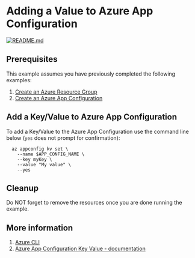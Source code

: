 
# Adding a Value to Azure App Configuration

[![README.md](https://github.com/Azure-Samples/java-on-azure-examples/actions/workflows/appconfig_add-key-value_README_md.yml/badge.svg)](https://github.com/Azure-Samples/java-on-azure-examples/actions/workflows/appconfig_add-key-value_README_md.yml)

## Prerequisites

This example assumes you have previously completed the following examples:

1. [Create an Azure Resource Group](../../group/create/README.md)
1. [Create an Azure App Configuration](../create/README.md)

<!-- workflow.cron(0 1 * * 2) -->
<!-- workflow.include(../create/README.md) -->

## Add a Key/Value to Azure App Configuration

To add a Key/Value to the Azure App Configuration use the command line below (`yes` does not prompt for confirmation):

```shell
  az appconfig kv set \
    --name $APP_CONFIG_NAME \
    --key myKey \
    --value "My value" \
    --yes
```

## Cleanup

Do NOT forget to remove the resources once you are done running the example.

<!-- workflow.directOnly()

  export RESULT=$(az appconfig kv show --name $APP_CONFIG_NAME --key myKey --query value --output tsv)
  az group delete --name $RESOURCE_GROUP --yes || true
  if [[ "$RESULT" != "My value" ]]; then
    echo 'Key/Value was not properly set'
    exit 1
  fi

  -->

## More information

1. [Azure CLI](https://docs.microsoft.com/cli/azure/appconfig/kv)
1. [Azure App Configuration Key Value - documentation](https://learn.microsoft.com/azure/azure-app-configuration/concept-key-value)
